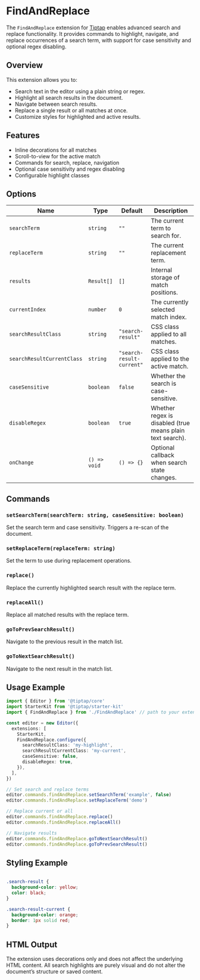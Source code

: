 # FindAndReplace

The `FindAndReplace` extension for [Tiptap](https://tiptap.dev) enables advanced search and replace functionality. It provides commands to highlight, navigate, and replace occurrences of a search term, with support for case sensitivity and optional regex disabling.

## Overview

This extension allows you to:

- Search text in the editor using a plain string or regex.
- Highlight all search results in the document.
- Navigate between search results.
- Replace a single result or all matches at once.
- Customize styles for highlighted and active results.

## Features

- Inline decorations for all matches
- Scroll-to-view for the active match
- Commands for search, replace, navigation
- Optional case sensitivity and regex disabling
- Configurable highlight classes

## Options

| Name                       | Type         | Default                   | Description                                               |
| -------------------------- | ------------ | ------------------------- | --------------------------------------------------------- |
| `searchTerm`               | `string`     | `""`                      | The current term to search for.                           |
| `replaceTerm`              | `string`     | `""`                      | The current replacement term.                             |
| `results`                  | `Result[]`   | `[]`                      | Internal storage of match positions.                      |
| `currentIndex`             | `number`     | `0`                       | The currently selected match index.                       |
| `searchResultClass`        | `string`     | `"search-result"`         | CSS class applied to all matches.                         |
| `searchResultCurrentClass` | `string`     | `"search-result-current"` | CSS class applied to the active match.                    |
| `caseSensitive`            | `boolean`    | `false`                   | Whether the search is case-sensitive.                     |
| `disableRegex`             | `boolean`    | `true`                    | Whether regex is disabled (true means plain text search). |
| `onChange`                 | `() => void` | `() => {}`                | Optional callback when search state changes.              |

## Commands

### `setSearchTerm(searchTerm: string, caseSensitive: boolean)`
Set the search term and case sensitivity. Triggers a re-scan of the document.

### `setReplaceTerm(replaceTerm: string)`
Set the term to use during replacement operations.

### `replace()`
Replace the currently highlighted search result with the replace term.

### `replaceAll()`
Replace all matched results with the replace term.

### `goToPrevSearchResult()`
Navigate to the previous result in the match list.

### `goToNextSearchResult()`
Navigate to the next result in the match list.

## Usage Example

```ts
import { Editor } from '@tiptap/core'
import StarterKit from '@tiptap/starter-kit'
import { FindAndReplace } from './FindAndReplace' // path to your extension

const editor = new Editor({
  extensions: [
    StarterKit,
    FindAndReplace.configure({
      searchResultClass: 'my-highlight',
      searchResultCurrentClass: 'my-current',
      caseSensitive: false,
      disableRegex: true,
    }),
  ],
})

// Set search and replace terms
editor.commands.findAndReplace.setSearchTerm('example', false)
editor.commands.findAndReplace.setReplaceTerm('demo')

// Replace current or all
editor.commands.findAndReplace.replace()
editor.commands.findAndReplace.replaceAll()

// Navigate results
editor.commands.findAndReplace.goToNextSearchResult()
editor.commands.findAndReplace.goToPrevSearchResult()
```

## Styling Example
```css

.search-result {
  background-color: yellow;
  color: black;
}

.search-result-current {
  background-color: orange;
  border: 1px solid red;
}

```

## HTML Output

The extension uses decorations only and does not affect the underlying HTML content. All search highlights are purely visual and do not alter the document’s structure or saved content.

